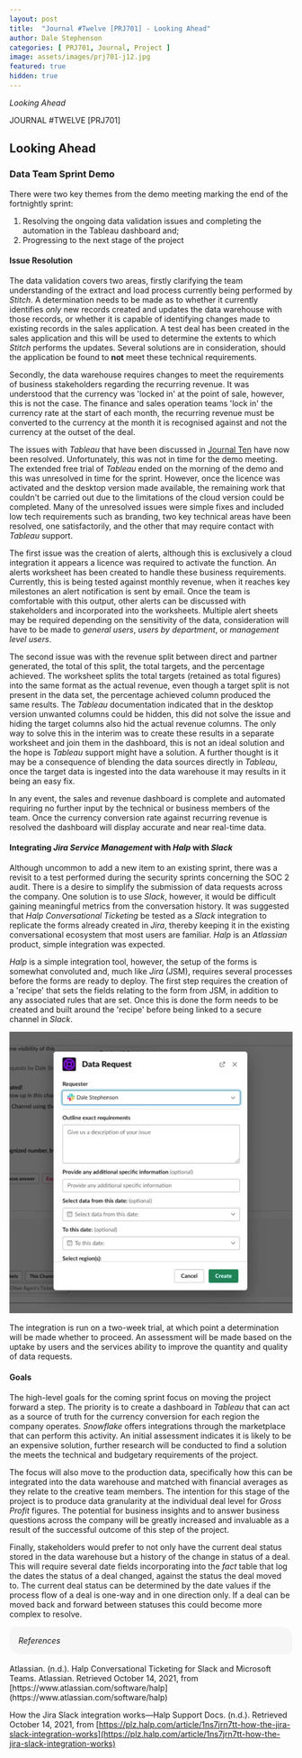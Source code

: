```yaml
---
layout: post
title:  "Journal #Twelve [PRJ701] - Looking Ahead" 
author: Dale Stephenson
categories: [ PRJ701, Journal, Project ]
image: assets/images/prj701-j12.jpg
featured: true
hidden: true
---
```

<i>Looking Ahead</i>

JOURNAL #TWELVE [PRJ701]

<h2>Looking Ahead</h2>
 
<h3>Data Team Sprint Demo</h3>
 
There were two key themes from the demo meeting marking the end of the fortnightly sprint:
 
1. Resolving the ongoing data validation issues and completing the automation in the Tableau dashboard and;
2. Progressing to the next stage of the project 
 
<h4>Issue Resolution</h4>
 
The data validation covers two areas, firstly clarifying the team understanding of the extract and load process currently being performed by <i>Stitch</i>. A determination needs to be made as to whether it currently identifies <i>only</i> new records created and updates the data warehouse with those records, or whether it is capable of identifying changes made to existing records in the sales application. A test deal has been created in the sales application and this will be used to determine the extents to which <i>Stitch</i> performs the updates. Several solutions are in consideration, should the application be found to <b>not</b> meet these technical requirements.
 
Secondly, the data warehouse requires changes to meet the requirements of business stakeholders regarding the recurring revenue. It was understood that the currency was 'locked in' at the point of sale, however, this is not the case. The finance and sales operation teams 'lock in' the currency rate at the start of each month, the recurring revenue must be converted to the currency at the month it is recognised against and not the currency at the outset of the deal.
 
The issues with <i>Tableau</i> that have been discussed in [Journal Ten](https://d-stephenson.github.io/dat602/journal/database%20application%20development/2021/04/30/journal-ten-dat602.html) have now been resolved. Unfortunately, this was not in time for the demo meeting. The extended free trial of <i>Tableau</i> ended on the morning of the demo and this was unresolved in time for the sprint. However, once the licence was activated and the desktop version made available, the remaining work that couldn't be carried out due to the limitations of the cloud version could be completed. Many of the unresolved issues were simple fixes and included low tech requirements such as branding, two key technical areas have been resolved, one satisfactorily, and the other that may require contact with <i>Tableau</i> support.
 
The first issue was the creation of alerts, although this is exclusively a cloud integration it appears a licence was required to activate the function. An alerts worksheet has been created to handle these business requirements. Currently, this is being tested against monthly revenue, when it reaches key milestones an alert notification is sent by email. Once the team is comfortable with this output, other alerts can be discussed with stakeholders and incorporated into the worksheets. Multiple alert sheets may be required depending on the sensitivity of the data, consideration will have to be made to <i>general users</i>, <i>users by department</i>, or <i>management level users</i>.
 
The second issue was with the revenue split between direct and partner generated, the total of this split, the total targets, and the percentage achieved. The worksheet splits the total targets (retained as total figures) into the same format as the actual revenue, even though a target split is not present in the data set, the percentage achieved column produced the same results. The <i>Tableau</i> documentation indicated that in the desktop version unwanted columns could be hidden, this did not solve the issue and hiding the target columns also hid the actual revenue columns. The only way to solve this in the interim was to create these results in a separate worksheet and join them in the dashboard, this is not an ideal solution and the hope is <i>Tableau</i> support might have a solution. A further thought is it may be a consequence of blending the data sources directly in <i>Tableau</i>, once the target data is ingested into the data warehouse it may results in it being an easy fix.
 
In any event, the sales and revenue dashboard is complete and automated requiring no further input by the technical or business members of the team. Once the currency conversion rate against recurring revenue is resolved the dashboard will display accurate and near real-time data.
 
<h4>Integrating <i>Jira Service Management</i> with <i>Halp</i> with <i>Slack</i></h4>
 
Although uncommon to add a new item to an existing sprint, there was a revisit to a test performed during the security sprints concerning the SOC 2 audit. There is a desire to simplify the submission of data requests across the company. One solution is to use <i>Slack</i>, however, it would be difficult gaining meaningful metrics from the conversation history. It was suggested that <i>Halp Conversational Ticketing</i> be tested as a <i>Slack</i> integration to replicate the forms already created in <i>Jira</i>, thereby keeping it in the existing conversational ecosystem that most users are familiar. <i>Halp</i> is an <i>Atlassian</i> product, simple integration was expected.
 
<i>Halp</i> is a simple integration tool, however, the setup of the forms is somewhat convoluted and, much like <i>Jira</i> (JSM), requires several processes before the forms are ready to deploy. The first step requires the creation of a 'recipe' that sets the fields relating to the form from JSM, in addition to any associated rules that are set. Once this is done the form needs to be created and built around the 'recipe' before being linked to a secure channel in <i>Slack</i>.
 
<center><img src="/assets/images/prj-j12-Halp-Integration.png" alt="Halp integration with Slack"></center>
 
The integration is run on a two-week trial, at which point a determination will be made whether to proceed. An assessment will be made based on the uptake by users and the services ability to improve the quantity and quality of data requests.
 
<h4>Goals</h4>
 
The high-level goals for the coming sprint focus on moving the project forward a step. The priority is to create a dashboard in <i>Tableau</i> that can act as a source of truth for the currency conversion for each region the company operates. <i>Snowflake</i> offers integrations through the marketplace that can perform this activity. An initial assessment indicates it is likely to be an expensive solution, further research will be conducted to find a solution the meets the technical and budgetary requirements of the project.
 
The focus will also move to the production data, specifically how this can be integrated into the data warehouse and matched with financial averages as they relate to the creative team members. The intention for this stage of the project is to produce data granularity at the individual deal level for <i>Gross Profit</i> figures. The potential for business insights and to answer business questions across the company will be greatly increased and invaluable as a result of the successful outcome of this step of the project.
 
Finally, stakeholders would prefer to not only have the current deal status stored in the data warehouse but a history of the change in status of a deal. This will require several date fields incorporating into the <i>fact</i> table that log the dates the status of a deal changed, against the status the deal moved to. The current deal status can be determined by the date values if the process flow of a deal is one-way and in one direction only. If a deal can be moved back and forward between statuses this could become more complex to resolve. 

<div style="background-color: #f6f6f6; padding: 1rem; border-radius: 10px 20px;"> 
    <i>References</i>
</div>
<br>
Atlassian. (n.d.). Halp Conversational Ticketing for Slack and Microsoft Teams. Atlassian. Retrieved October 14, 2021, from [https://www.atlassian.com/software/halp](https://www.atlassian.com/software/halp)

How the Jira Slack integration works—Halp Support Docs. (n.d.). Retrieved October 14, 2021, from [https://plz.halp.com/article/1ns7jrn7tt-how-the-jira-slack-integration-works](https://plz.halp.com/article/1ns7jrn7tt-how-the-jira-slack-integration-works)